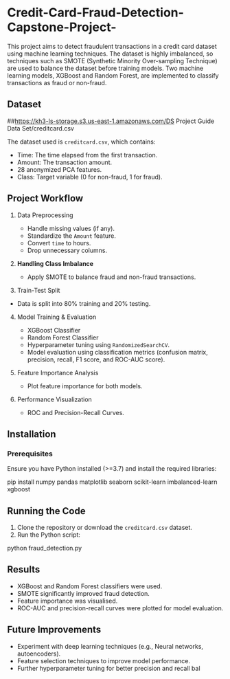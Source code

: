# Credit-Card-Fraud-Detection-Capstone-Project-
This project aims to detect fraudulent transactions in a credit card dataset using machine learning techniques. The dataset is highly imbalanced, so techniques such as SMOTE (Synthetic Minority Over-sampling Technique) are used to balance the dataset before training models. Two machine learning models, XGBoost and Random Forest, are implemented to classify transactions as fraud or non-fraud.

## Dataset
##https://kh3-ls-storage.s3.us-east-1.amazonaws.com/DS Project Guide Data Set/creditcard.csv


The dataset used is `creditcard.csv`, which contains:

* Time: The time elapsed from the first transaction.  
* Amount: The transaction amount.  
* 28 anonymized PCA features.  
* Class: Target variable (0 for non-fraud, 1 for fraud).

## Project Workflow

1. Data Preprocessing

   * Handle missing values (if any).  
   * Standardize the `Amount` feature.  
   * Convert `time` to hours.  
   * Drop unnecessary columns.  
2. **Handling Class Imbalance**

   * Apply SMOTE to balance fraud and non-fraud transactions.  
3. Train-Test Split
* Data is split into 80% training and 20% testing.
  
4. Model Training & Evaluation

   * XGBoost Classifier  
   * Random Forest Classifier  
   * Hyperparameter tuning using `RandomizedSearchCV`.  
   * Model evaluation using classification metrics (confusion matrix, precision, recall, F1 score, and ROC-AUC score).  
5. Feature Importance Analysis

   * Plot feature importance for both models.  
6. Performance Visualization

   * ROC and Precision-Recall Curves.

## Installation

### Prerequisites

Ensure you have Python installed (\>=3.7) and install the required libraries:

pip install numpy pandas matplotlib seaborn scikit-learn imbalanced-learn xgboost

## Running the Code

1. Clone the repository or download the `creditcard.csv` dataset.  
2. Run the Python script:

python fraud\_detection.py

## Results

* XGBoost and Random Forest classifiers were used.  
* SMOTE significantly improved fraud detection.  
* Feature importance was visualised.  
* ROC-AUC and precision-recall curves were plotted for model evaluation.

## Future Improvements

* Experiment with deep learning techniques (e.g., Neural networks, autoencoders).  
* Feature selection techniques to improve model performance.  
* Further hyperparameter tuning for better precision and recall bal
